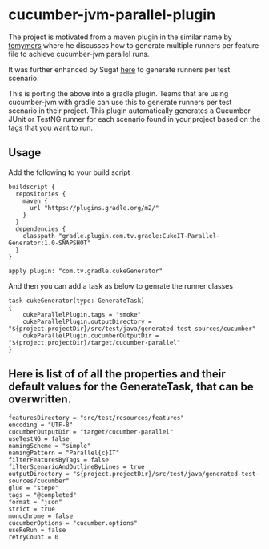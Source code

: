 cucumber-jvm-parallel-plugin
============================

The project is motivated from a maven plugin in the similar name by
[temymers](https://github.com/temyers/cucumber-jvm-parallel-plugin) where he discusses how to generate multiple runners
per feature file to achieve cucumber-jvm parallel runs.

It was further enhanced by Sugat [here](https://github.com/sugatmankar/cucumber-jvm-parallel-plugin/tree/tagwiseOutlinewise)
to generate runners per test scenario.

This is porting the above into a gradle plugin. Teams that are using cucumber-jvm with gradle can use this to generate
runners per test scenario in their project. This plugin automatically generates a Cucumber JUnit or TestNG runner for
each scenario found in your project based on the tags that you want to run.

Usage
-----

Add the following to your build script

```
buildscript {
  repositories {
    maven {
      url "https://plugins.gradle.org/m2/"
    }
  }
  dependencies {
    classpath "gradle.plugin.com.tv.gradle:CukeIT-Parallel-Generator:1.0-SNAPSHOT"
  }
}

apply plugin: "com.tv.gradle.cukeGenerator"
```

And then you can add a task as below to genrate the runner classes

```
task cukeGenerator(type: GenerateTask)
{
    cukeParallelPlugin.tags = "smoke"
    cukeParallelPlugin.outputDirectory = "${project.projectDir}/src/test/java/generated-test-sources/cucumber"
    cukeParallelPlugin.cucumberOutputDir = "${project.projectDir}/target/cucumber-parallel"
}
```

Here is list of of all the properties and their default values for the GenerateTask, that can be overwritten.
-------------------------------------------------------------------------------------------------------------

```
featuresDirectory = "src/test/resources/features"
encoding = "UTF-8"
cucumberOutputDir = "target/cucumber-parallel"
useTestNG = false
namingScheme = "simple"
namingPattern = "Parallel{c}IT"
filterFeaturesByTags = false
filterScenarioAndOutlineByLines = true
outputDirectory = "${project.projectDir}/src/test/java/generated-test-sources/cucumber"
glue = "stepe"
tags = "@completed"
format = "json"
strict = true
monochrome = false
cucumberOptions = "cucumber.options"
useReRun = false
retryCount = 0
```


